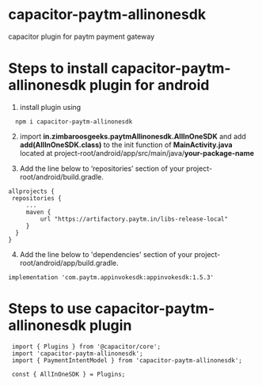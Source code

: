 # capacitor-paytm-allinonesdk

capacitor plugin for paytm payment gateway

# Steps to install capacitor-paytm-allinonesdk plugin for android

1. install plugin using

```
  npm i capacitor-paytm-allinonesdk
```

2. import **in.zimbaroosgeeks.paytmAllinonesdk.AllInOneSDK** and add **add(AllInOneSDK.class)** to the init function of **MainActivity.java** located at project-root/android/app/src/main/java/**your-package-name**

3. Add the line below to ‘repositories’ section of your project-root/android/build.gradle.

```
allprojects {
 repositories {
     ...
     maven {
         url "https://artifactory.paytm.in/libs-release-local"
     }
  }
}
```

4. Add the line below to 'dependencies' section of your project-root/android/app/build.gradle.

```
implementation 'com.paytm.appinvokesdk:appinvokesdk:1.5.3'
```

# Steps to use capacitor-paytm-allinonesdk plugin

```
 import { Plugins } from '@capacitor/core';
 import 'capacitor-paytm-allinonesdk';
 import { PaymentIntentModel } from 'capacitor-paytm-allinonesdk';

 const { AllInOneSDK } = Plugins;
```
